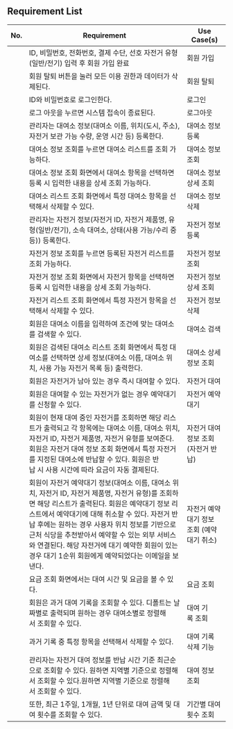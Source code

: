 ## Requirement List

| No. | Requirement | Use Case(s) |
|------|------|------|
||ID, 비밀번호, 전화번호, 결제 수단, 선호 자전거 유형(일반/전기) 입력 후 회원 가입 완료 |회원 가입|
||회원 탈퇴 버튼을 눌러 모든 이용 권한과 데이터가 삭제된다. |회원 탈퇴|
||ID와 비밀번호로 로그인한다.|로그인|
||로그 아웃을 누르면 시스템 접속이 종료된다.|로그아웃|
||관리자는 대여소 정보(대여소 이름, 위치(도시, 주소), 자전거 보관 가능 수량, 운영 시간 등) 등록한다.|대여소 정보 등록|
||대여소 정보 조회를 누르면 대여소 리스트를 조회 가능하다.|대여소 정보 조회|
||대여소 정보 조회 화면에서 대여소 항목을 선택하면 등록 시 입력한 내용을 상세 조회 가능하다.|대여소 정보 상세 조회|
||대여소 리스트 조회 화면에서 특정 대여소 항목을 선택해서 삭제할 수 있다.|대여소 정보 삭제|
||관리자는 자전거 정보(자전거 ID, 자전거 제품명, 유형(일반/전기), 소속 대여소, 상태(사용 가능/수리 중 등)) 등록한다.|자전거 정보 등록|
||자전거 정보 조회를 누르면 등록된 자전거 리스트를 조회 가능하다.|자전거 정보 조회|
||자전거 정보 조회 화면에서 자전거 항목을 선택하면 등록 시 입력한 내용을 상세 조회 가능하다.|자전거 정보 상세 조회|
||자전거 리스트 조회 화면에서 특정 자전거 항목을 선택해서 삭제할 수 있다.|자전거 정보 삭제|
||회원은 대여소 이름을 입력하여 조건에 맞는 대여소를 검색할 수 있다.|대여소 검색|
||회원은 검색된 대여소 리스트 조회 화면에서 특정 대여소를 선택하면 상세 정보(대여소 이름, 대여소 위치, 사용 가능 자전거 목록 등) 출력한다.|대여소 상세 정보 조회|
||회원은 자전거가 남아 있는 경우 즉시 대여할 수 있다.|자전거 대여|
||회원은 대여할 수 있는 자전거가 없는 경우 예약대기를 신청할 수 있다.|자전거 예약 대기|
||회원이 현재 대여 중인 자전거를 조회하면 해당 리스트가 출력되고 각 항목에는 대여소 이름, 대여소 위치, 자전거 ID, 자전거 제품명, 자전거 유형를 보여준다. 회원은 자전거 대여 정보 조회 화면에서 특정 자전거를 지정된 대여소에 반납할 수 있다. 회원은 반납 시 사용 시간에 따라 요금이 자동 결제된다. | 자전거 대여 정보 조회 (자전거 반납)|
||회원이 자전거 예약대기 정보(대여소 이름, 대여소 위치, 자전거 ID, 자전거 제품명, 자전거 유형)를 조회하면 해당 리스트가 출력된다. 회원은 예약대기 정보 리스트에서 예약대기에 대해 취소할 수 있다. 자전거 반납 후에는 원하는 경우 사용자 위치 정보를 기반으로 근처 식당을 추천받아서 예약할 수 있는 외부 서비스와 연결된다. 해당 자전거에 대기 예약한 회원이 있는 경우 대기 1순위 회원에게 예약되었다는 이메일을 보낸다.| 자전거 예약대기 정보 조회 (예약대기 취소)|
||요금 조회 화면에서는 대여 시간 및 요금을 볼 수 있다.|요금 조회|
||회원은 과거 대여 기록을 조회할 수 있다. 디폴트는 날짜별로 출력되며 원하는 경우 대여소별로 정렬해서 조회할 수 있다.|대여 기록 조회|
||과거 기록 중 특정 항목을 선택해서 삭제할 수 있다.|대여 기록 삭제 기능|
||관리자는 자전거 대여 정보를 반납 시간 기준 최근순으로 조회할 수 있다. 원하면 지역별 기준으로 정렬해서 조회할 수 있다.원하면 지역별 기준으로 정렬해서 조회할 수 있다.|대여 정보 조회|
||또한, 최근 1주일, 1개월, 1년 단위로 대여 금액 및 대여 횟수를 조회할 수 있다.|기간별 대여 횟수 조회|